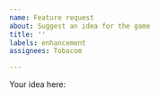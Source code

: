 ```yaml
---
name: Feature request
about: Suggest an idea for the game
title: ''
labels: enhancement
assignees: Tobacom

---
```


Your idea here:

